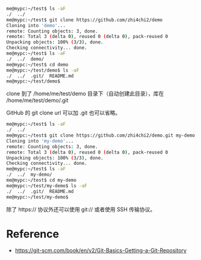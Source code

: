 ```bash
me@mypc:~/test$ ls -aF
./  ../
me@mypc:~/test$ git clone https://github.com/zhi4chi2/demo
Cloning into 'demo'...
remote: Counting objects: 3, done.
remote: Total 3 (delta 0), reused 0 (delta 0), pack-reused 0
Unpacking objects: 100% (3/3), done.
Checking connectivity... done.
me@mypc:~/test$ ls -aF
./  ../  demo/
me@mypc:~/test$ cd demo
me@mypc:~/test/demo$ ls -aF
./  ../  .git/  README.md
me@mypc:~/test/demo$ 
```


clone 到了 /home/me/test/demo 目录下（自动创建此目录），库在 /home/me/test/demo/.git


GitHub 的 git clone url 可以加 .git 也可以省略。


```bash
me@mypc:~/test$ ls -aF
./  ../
me@mypc:~/test$ git clone https://github.com/zhi4chi2/demo.git my-demo
Cloning into 'my-demo'...
remote: Counting objects: 3, done.
remote: Total 3 (delta 0), reused 0 (delta 0), pack-reused 0
Unpacking objects: 100% (3/3), done.
Checking connectivity... done.
me@mypc:~/test$ ls -aF
./  ../  my-demo/
me@mypc:~/test$ cd my-demo
me@mypc:~/test/my-demo$ ls -aF
./  ../  .git/  README.md
me@mypc:~/test/my-demo$ 
```


除了 https:// 协议外还可以使用 git:// 或者使用 SSH 传输协议。


# Reference
- https://git-scm.com/book/en/v2/Git-Basics-Getting-a-Git-Repository
